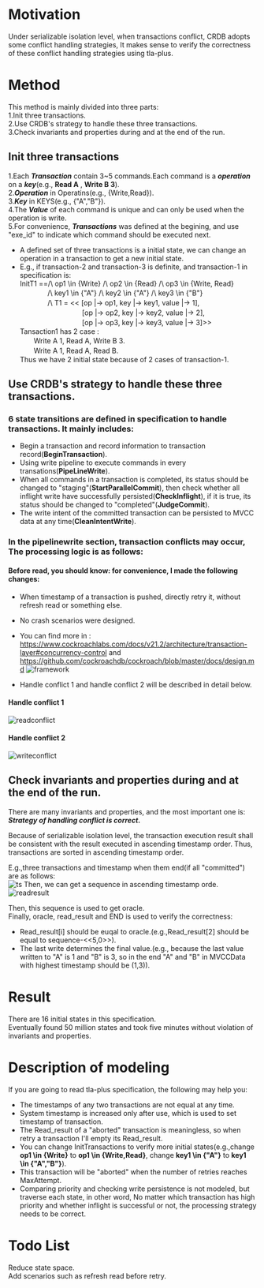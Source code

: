 # Motivation
Under serializable isolation level, when transactions conflict, CRDB adopts some conflict handling strategies, It makes sense to verify the correctness of these conflict handling strategies using tla-plus.
# Method
This method is mainly divided into three parts:  
1.Init three transactions.  
2.Use CRDB's strategy to handle these three transactions.  
3.Check invariants and properties during and at the end of the run.  
## Init three transactions

1.Each ***Transaction*** contain 3~5 commands.Each command is a ***operation*** on a ***key***(e.g., **Read A** , **Write B 3**).  
2.***Operation*** in Operatins(e.g., {Write,Read}).  
3.***Key*** in KEYS(e.g., {"A","B"}).  
4.The ***Value*** of each command is unique and can only be used when the operation is write.    
5.For convenience, ***Transactions*** was defined at the begining, and use "exe_id" to indicate which command should be executed next.

- A defined set of three transactions is a initial state, we can change an operation in a transaction to get a new initial state.  
- E.g., if transaction-2 and transaction-3 is definite, and transaction-1 in specification is:  
InitT1 ==/\ op1 \in {Write} /\ op2 \in {Read} /\ op3 \in {Write, Read}  
　　　　/\ key1 \in {"A"}   /\ key2 \in {"A"} /\ key3 \in {"B"}  
　　　　/\ T1 = << [op    |-> op1, key   |-> key1, value |-> 1],  
　　　　　　　　　[op    |-> op2, key   |-> key2, value |-> 2],  
　　　　　　　　　[op    |-> op3, key   |-> key3, value |-> 3]>>  
Tansaction1 has 2 case :  
　　Write A 1, Read A, Write B 3.  
　　Write A 1, Read A, Read B.  
Thus we have 2 initial state because of 2 cases of transaction-1.  

## Use CRDB's strategy to handle these three transactions. 
### 6 state transitions are defined in specification to handle transactions. It mainly includes:  
- Begin a transaction and record information to transaction record(**BeginTransaction**).  
- Using write pipeline to execute commands in every transations(**PipeLineWrite**).  
- When all commands in a transaction is completed, its status should be changed to "staging"(**StartParallelCommit**), then check whether all inflight write have successfully persisted(**CheckInflight**), if it is true, its status should be changed to "completed"(**JudgeCommit**).  
- The write intent of the committed transaction can be persisted to MVCC data at any time(**CleanIntentWrite**).  

### In the pipelinewrite section, transaction conflicts may occur, The processing logic is as follows:  
#### Before read, you should know: for convenience, I made the following changes:  
- When timestamp of a transaction is pushed, directly retry it, without refresh read or something else.
- No crash scenarios were designed.
- You can find more in :  https://www.cockroachlabs.com/docs/v21.2/architecture/transaction-layer#concurrency-control and https://github.com/cockroachdb/cockroach/blob/master/docs/design.md
![framework](https://user-images.githubusercontent.com/62065552/146865735-ec42d028-d61f-45c0-acb9-86a24472180d.png)
  
- Handle conflict 1 and handle conflict 2 will be described in detail below.

#### Handle conflict 1
![readconflict](https://user-images.githubusercontent.com/62065552/146737545-206f312f-47c9-4fc8-b17c-0562c1d83cd6.png)

#### Handle conflict 2
![writeconflict](https://user-images.githubusercontent.com/62065552/146737690-ca539b29-876c-4500-854c-6c608c5c0656.png)

## Check invariants and properties during and at the end of the run.  
There are many invariants and properties, and the most important one is:  
***Strategy of handling conflict is correct.***
  
Because of serializable isolation level, the transaction execution result shall be consistent with the result executed in ascending timestamp order.
Thus, transactions are sorted in ascending timestamp order.

E.g.,three transactions and timestamp when them end(if all "committed") are as follows:  
![ts](https://user-images.githubusercontent.com/62065552/146744251-77b74314-cf91-4641-b341-56ade685caac.png)
Then, we can get a sequence in ascending timestamp orde.  
![readresult](https://user-images.githubusercontent.com/62065552/146861113-cf968e5e-e2bb-49d1-89f4-febe3d08cdb4.png)


Then, this sequence is used to get oracle.   
Finally, oracle, read_result and END is used to verify the correctness:  
- Read_result[i] should be euqal to oracle.(e.g.,Read_result[2] should be equal to sequence-<<5,0>>).
- The last write determines the final value.(e.g., because the last value written to "A" is 1 and "B" is 3, so in the end "A" and "B" in MVCCData with highest timestamp should be (1,3)).
# Result
There are 16 initial states in this specification.  
Eventually found 50 million states and took five minutes without violation of invariants and properties.  

# Description of modeling
If you are going to read tla-plus specification, the following may help you:  
- The timestamps of any two transactions are not equal at any time.  
- System timestamp is increased only after use, which is used to set timestamp of transaction.  
- The Read_result of a "aborted" transaction is meaningless, so when retry a transaction I'll empty its Read_result.  
- You can change InitTransactions to verify more initial states(e.g.,change **op1 \in {Write}** to **op1 \in {Write,Read}**, change **key1 \in {"A"}** to **key1 \in {"A","B"}**).  
- This transaction will be "aborted" when the number of retries reaches MaxAttempt.  
- Comparing priority and checking write persistence is not modeled, but traverse each state, in other word, No matter which transaction has high priority and whether inflight is successful or not, the processing strategy needs to be correct.  

# Todo List
Reduce state space.  
Add scenarios such as refresh read before retry.  




